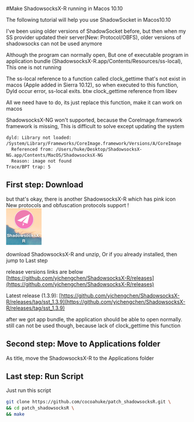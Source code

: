 #Make ShadowsocksX-R running in Macos 10.10

The following tutorial will help you use ShadowSocket in Macos10.10

I've been using older versions of ShadowSocket before, but then when my SS provider updated their server(New: Protocol/OBFS), older versions of shadowsocks can not be used anymore

Although the program can normally open, But one of executable program in application bundle (ShadowsocksX-R.app/Contents/Resources/ss-local),
This one is not running

The ss-local reference to a function called clock_gettime that's not exist in macos (Apple added in Sierra 10.12), so when executed to this function, Dyld occur error, ss-local exits. btw clock_gettime reference from libev

All we need have to do, its just replace this function, make it can work on macos

ShadowsocksX-NG won't supported, because the CoreImage.framework framework is missing, This is difficult to solve except updating the system
```
dyld: Library not loaded: /System/Library/Frameworks/CoreImage.framework/Versions/A/CoreImage
  Referenced from: /Users/huke/Desktop/ShadowsocksX-NG.app/Contents/MacOS/ShadowsocksX-NG
  Reason: image not found
Trace/BPT trap: 5
```
## First step: **Download**

but that's okay, there is another ShadowsocksX-R which has pink icon  
New protocols and obfuscation protocols support !  
<img src="pink_icon.png" height="100"/>

download ShadowsocksX-R and unzip, Or if you already installed, then jump to Last step

release versions links are below
[https://github.com/yichengchen/ShadowsocksX-R/releases](https://github.com/yichengchen/ShadowsocksX-R/releases)

Latest release (1.3.9):
[https://github.com/yichengchen/ShadowsocksX-R/releases/tag/sst_1.3.9](https://github.com/yichengchen/ShadowsocksX-R/releases/tag/sst_1.3.9)

after we got app bundle, the application should be able to open normally. still can not be used though, because lack of clock_gettime this function
## Second step: **Move to Applications folder**
As title, move the ShadowsocksX-R to the Applications folder

## Last step: **Run Script**

Just run this script
```bash
git clone https://github.com/cocoahuke/patch_shadowsocksR.git \
&& cd patch_shadowsocksR \
&& make

```
